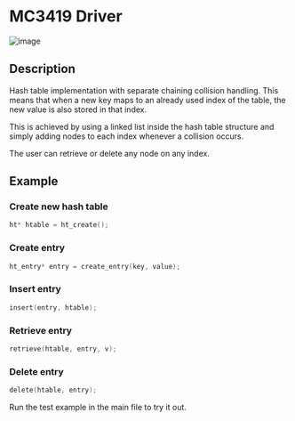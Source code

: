 # MC3419 Driver
![image](https://user-images.githubusercontent.com/50047346/222524640-d0a7eee4-c5e0-4388-aa93-3b09b20c28ab.png)

## Description

Hash table implementation with separate chaining collision handling.
This means that when a new key maps to an already used index of the table, the new value is also stored in that index.

This is achieved by using a linked list inside the hash table structure and simply adding nodes to each index whenever a collision occurs.

The user can retrieve or delete any node on any index.

## Example

### Create new hash table
```c
ht* htable = ht_create();
```
### Create entry
```c
ht_entry* entry = create_entry(key, value);
```
### Insert entry
```c
insert(entry, htable);
```
### Retrieve entry
```c
retrieve(htable, entry, v);
```
### Delete entry
```c
delete(htable, entry);
```
Run the test example in the main file to try it out.

